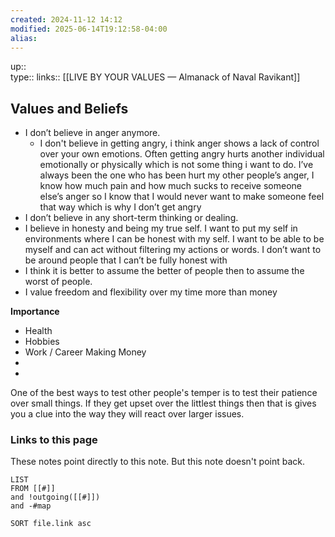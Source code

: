 ```yaml
---
created: 2024-11-12 14:12
modified: 2025-06-14T19:12:58-04:00
alias: 
---
```

up::  
type:: 
links:: [[LIVE BY YOUR VALUES — Almanack of Naval Ravikant]]
## Values and Beliefs

- I don’t believe in anger anymore.
	- I don't believe in getting angry, i think anger shows a lack of control over your own emotions. Often getting angry hurts another individual emotionally or physically which is not some thing i want to do. I’ve always been the one who has been hurt my other people’s anger, I know how much pain and how much sucks to receive someone else’s anger so I know that I would never want to make someone feel that way which is why I don’t get angry
- I don’t believe in any short-term thinking or dealing.
- I believe in honesty and being my true self. I want to put my self in environments where I can be honest with my self. I want to be able to be myself and can act without filtering my actions or words. I don’t want to be around people that I can’t be fully honest with 
- I think it is better to assume the better of people then to assume the worst of people.
- I value freedom and flexibility over my time more than money

**Importance**
-  Health
- Hobbies
- Work / Career Making Money
- 
- 


One of the best ways to test other people's temper is to test their patience over small things. If they get upset over the littlest things then that is gives you a clue into the way they will react over larger issues.


### Links to this page
These notes point directly to this note. But this note doesn't point back.
```dataview
LIST
FROM [[#]]
and !outgoing([[#]])
and -#map

SORT file.link asc
```




